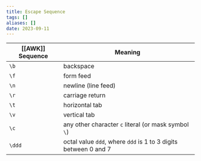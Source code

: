 ```yaml
---
title: Escape Sequence
tags: []
aliases: []
date: 2023-09-11
---
```



[[AWK]] Sequence | Meaning
--- | ---
`\b` | backspace
`\f` | form feed
`\n` | newline (line feed)
`\r` | carriage return
`\t` | horizontal tab
`\v` | vertical tab
`\c` | any other character `c` literal (or mask symbol `\`)
`\ddd` | octal value `ddd`, where `ddd` is 1 to 3 digits between 0 and 7 